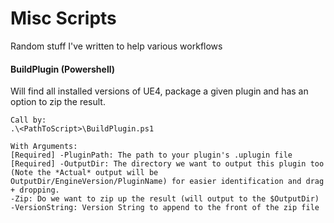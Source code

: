 # Misc Scripts
Random stuff I've written to help various workflows



#### BuildPlugin (Powershell)

Will find all installed versions of UE4, package a given plugin and has an option to zip the result.

	Call by:
	.\<PathToScript>\BuildPlugin.ps1
	
	With Arguments:
	[Required] -PluginPath: The path to your plugin's .uplugin file
	[Required] -OutputDir: The directory we want to output this plugin too (Note the *Actual* output will be 	      OutputDir/EngineVersion/PluginName) for easier identification and drag + dropping.
	-Zip: Do we want to zip up the result (will output to the $OutputDir)
	-VersionString: Version String to append to the front of the zip file

